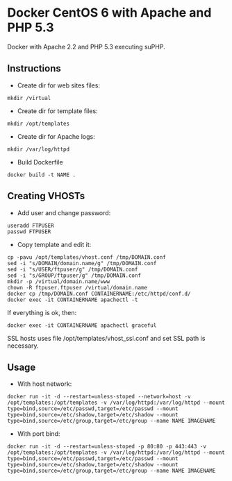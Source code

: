 # Docker CentOS 6 with Apache and PHP 5.3

Docker with Apache 2.2 and PHP 5.3 executing suPHP. 

## Instructions 
- Create dir for web sites files: 
```
mkdir /virtual
```

- Create dir for template files: 
```
mkdir /opt/templates
```

- Create dir for Apache logs: 
```
mkdir /var/log/httpd
```

- Build Dockerfile 
```
docker build -t NAME . 
```

## Creating VHOSTs
- Add user and change password:
```
useradd FTPUSER
passwd FTPUSER
```

- Copy template and edit it: 
```
cp -pavu /opt/templates/vhost.conf /tmp/DOMAIN.conf
sed -i "s/DOMAIN/domain.name/g" /tmp/DOMAIN.conf
sed -i "s/USER/ftpuser/g" /tmp/DOMAIN.conf 
sed -i "s/GROUP/ftpuser/g" /tmp/DOMAIN.conf 
mkdir -p /virtual/domain.name/www 
chown -R ftpuser.ftpuser /virtual/domain.name 
docker cp /tmp/DOMAIN.conf CONTAINERNAME:/etc/httpd/conf.d/
docker exec -it CONTAINERNAME apachectl -t 
```

If everything is ok, then: 
```
docker exec -it CONTAINERNAME apachectl graceful
```

SSL hosts uses file /opt/templates/vhost_ssl.conf and set SSL path is necessary. 

## Usage
- With host network: 
```
docker run -it -d --restart=unless-stoped --network=host -v /opt/templates:/opt/templates -v /var/log/httpd:/var/log/httpd --mount type=bind,source=/etc/passwd,target=/etc/passwd --mount type=bind,source=/etc/shadow,target=/etc/shadow --mount type=bind,source=/etc/group,target=/etc/group --name NAME IMAGENAME 
```

- With port bind: 
```
docker run -it -d --restart=unless-stoped -p 80:80 -p 443:443 -v /opt/templates:/opt/templates -v /var/log/httpd:/var/log/httpd --mount type=bind,source=/etc/passwd,target=/etc/passwd --mount type=bind,source=/etc/shadow,target=/etc/shadow --mount type=bind,source=/etc/group,target=/etc/group --name NAME IMAGENAME
```
